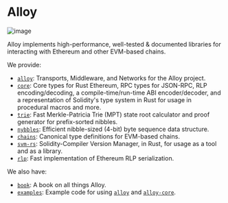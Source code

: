 # Alloy

![image](https://github.com/alloy-rs/.github/assets/17802178/59b7c9cb-5317-469c-abea-f51e6da6fcbe)

Alloy implements high-performance, well-tested & documented libraries for interacting with Ethereum and other EVM-based chains.

We provide:
* [`alloy`](https://github.com/alloy-rs/alloy): Transports, Middleware, and Networks for the Alloy project.
* [`core`](https://github.com/alloy-rs/core): Core types for Rust Ethereum, RPC types for JSON-RPC, RLP encoding/decoding, a compile-time/run-time ABI encoder/decoder, and a representation of Solidity's type system in Rust for usage in procedural macros and more.
* [`trie`](https://github.com/alloy-rs/trie): Fast Merkle-Patricia Trie (MPT) state root calculator and proof generator for prefix-sorted nibbles.
* [`nybbles`](https://github.com/alloy-rs/nybbles): Efficient nibble-sized (4-bit) byte sequence data structure.
* [`chains`](https://github.com/alloy-rs/chains): Canonical type definitions for EVM-based chains.
* [`svm-rs`](https://github.com/alloy-rs/svm-rs): Solidity-Compiler Version Manager, in Rust, for usage as a tool and as a library.
* [`rlp`](https://github.com/alloy-rs/rlp): Fast implementation of Ethereum RLP serialization.

We also have:
* [`book`](https://github.com/alloy-rs/book): A book on all things Alloy.
* [`examples`](https://github.com/alloy-rs/examples): Example code for using [`alloy`](https://github.com/alloy-rs/alloy) and [`alloy-core`](https://github.com/alloy-rs/core).